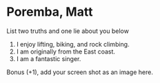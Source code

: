 # Poremba, Matt
List two truths and one lie about you below

1. I enjoy lifting, biking, and rock climbing.
2. I am originally from the East coast.
3. I am a fantastic singer.


Bonus (+1), add your screen shot as an image here.
